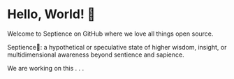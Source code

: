 # Hello, World! :robot:

Welcome to Septience on GitHub where we love all things open source.

Septience🤖: a hypothetical or speculative state of higher wisdom, insight, or multidimensional awareness beyond sentience and sapience.

We are working on this . . . 
